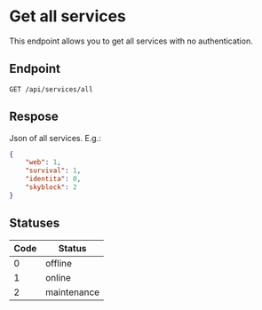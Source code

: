# Get all services

This endpoint allows you to get all services with no authentication.

## Endpoint

`GET /api/services/all`

## Respose

Json of all services. E.g.:

```json
{
    "web": 1,
    "survival": 1,
    "identita": 0,
    "skyblock": 2
}
```

## Statuses

| Code | Status      |
|------|-------------|
| 0    | offline     |
| 1    | online      |
| 2    | maintenance |

